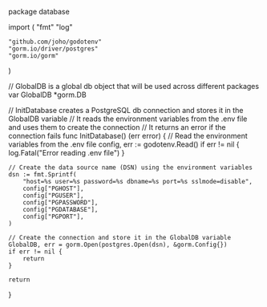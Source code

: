 
package database 

import (
	"fmt"
	"log"

	"github.com/joho/godotenv"
	"gorm.io/driver/postgres"
	"gorm.io/gorm"
)

// GlobalDB is a global db object that will be used across different packages
var GlobalDB *gorm.DB

// InitDatabase creates a PostgreSQL db connection and stores it in the GlobalDB variable
// It reads the environment variables from the .env file and uses them to create the connection
// It returns an error if the connection fails
func InitDatabase() (err error) {
	// Read the environment variables from the .env file
	config, err := godotenv.Read()
	if err != nil {
		log.Fatal("Error reading .env file")
	}

	// Create the data source name (DSN) using the environment variables
	dsn := fmt.Sprintf(
		"host=%s user=%s password=%s dbname=%s port=%s sslmode=disable",
		config["PGHOST"],
		config["PGUSER"],
		config["PGPASSWORD"],
		config["PGDATABASE"],
		config["PGPORT"],
	)

	// Create the connection and store it in the GlobalDB variable
	GlobalDB, err = gorm.Open(postgres.Open(dsn), &gorm.Config{})
	if err != nil {
		return
	}

	return
}
